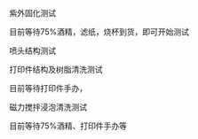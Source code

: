 紫外固化测试

目前等待75%酒精，滤纸，烧杯到货，即可开始测试



喷头结构测试





打印件结构及树脂清洗测试

目前等待打印件手办，



磁力搅拌浸泡清洗测试

目前等待75%酒精、打印件手办等